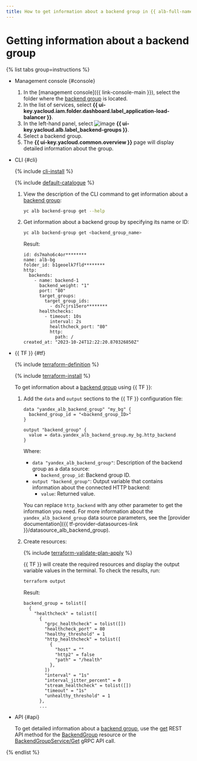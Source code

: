 ```yaml
---
title: How to get information about a backend group in {{ alb-full-name }}
---
```


# Getting information about a backend group

{% list tabs group=instructions %}

- Management console {#console}

  1. In the [management console]({{ link-console-main }}), select the folder where the [backend group](../concepts/backend-group.md) is located.
  1. In the list of services, select **{{ ui-key.yacloud.iam.folder.dashboard.label_application-load-balancer }}**.
  1. In the left-hand panel, select ![image](../../_assets/console-icons/cubes-3-overlap.svg) **{{ ui-key.yacloud.alb.label_backend-groups }}**.
  1. Select a backend group.
  1. The **{{ ui-key.yacloud.common.overview }}** page will display detailed information about the group.

- CLI {#cli}

  {% include [cli-install](../../_includes/cli-install.md) %}

  {% include [default-catalogue](../../_includes/default-catalogue.md) %}

  1. View the description of the CLI command to get information about a [backend group](../concepts/backend-group.md):

      ```bash
      yc alb backend-group get --help
      ```

  1. Get information about a backend group by specifying its name or ID:

      ```bash
      yc alb backend-group get <backend_group_name>
      ```

      Result:

      ```text
      id: ds7maho6c4or********
      name: alb-bg
      folder_id: b1geoelk7fld********
      http:
        backends:
          - name: backend-1
            backend_weight: "1"
            port: "80"
            target_groups:
              target_group_ids:
                - ds7cjrs15ero********
            healthchecks:
              - timeout: 10s
                interval: 2s
                healthcheck_port: "80"
                http:
                  path: /
      created_at: "2023-10-24T12:22:20.870326850Z"
      ```

- {{ TF }} {#tf}

  {% include [terraform-definition](../../_tutorials/_tutorials_includes/terraform-definition.md) %}

  {% include [terraform-install](../../_includes/terraform-install.md) %}

  To get information about a [backend group](../concepts/backend-group.md) using {{ TF }}:

  1. Add the `data` and `output` sections to the {{ TF }} configuration file:

      ```hcl
      data "yandex_alb_backend_group" "my_bg" {
        backend_group_id = "<backend_group_ID>"
      }

      output "backend_group" {
        value = data.yandex_alb_backend_group.my_bg.http_backend
      }
      ```

      Where:
      * `data "yandex_alb_backend_group"`: Description of the backend group as a data source:
        * `backend_group_id`: Backend group ID.
      * `output "backend_group"`: Output variable that contains information about the connected HTTP backend:
        * `value`: Returned value.

      You can replace `http_backend` with any other parameter to get the information you need. For more information about the `yandex_alb_backend_group` data source parameters, see the [provider documentation]({{ tf-provider-datasources-link }}/datasource_alb_backend_group).

  1. Create resources:

      {% include [terraform-validate-plan-apply](../../_tutorials/_tutorials_includes/terraform-validate-plan-apply.md) %}

      {{ TF }} will create the required resources and display the output variable values in the terminal. To check the results, run:

      ```bash
      terraform output
      ```

      Result:

      ```text
      backend_group = tolist([
        {
          "healthcheck" = tolist([
            {
              "grpc_healthcheck" = tolist([])
              "healthcheck_port" = 80
              "healthy_threshold" = 1
              "http_healthcheck" = tolist([
                {
                  "host" = ""
                  "http2" = false
                  "path" = "/health"
                },
              ])
              "interval" = "1s"
              "interval_jitter_percent" = 0
              "stream_healthcheck" = tolist([])
              "timeout" = "1s"
              "unhealthy_threshold" = 1
            },
            ...
      ```

- API {#api}

  To get detailed information about a [backend group](../concepts/backend-group.md), use the [get](../api-ref/BackendGroup/get.md) REST API method for the [BackendGroup](../api-ref/BackendGroup/index.md) resource or the [BackendGroupService/Get](../api-ref/grpc/BackendGroup/get.md) gRPC API call.

{% endlist %}
